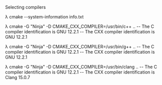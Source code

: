 

Selecting compilers

λ cmake --system-information info.txt

λ cmake -G "Ninja" -D CMAKE_CXX_COMPILER=/usr/bin/c++ ..
-- The C compiler identification is GNU 12.2.1
-- The CXX compiler identification is GNU 12.2.1

λ cmake -G "Ninja" -D CMAKE_CXX_COMPILER=/usr/bin/g++ ..
-- The C compiler identification is GNU 12.2.1
-- The CXX compiler identification is GNU 12.2.1

λ cmake -G "Ninja" -D CMAKE_CXX_COMPILER=/usr/bin/clang ..
-- The C compiler identification is GNU 12.2.1
-- The CXX compiler identification is Clang 15.0.7

